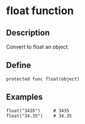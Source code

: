 # float function

## Description
Convert to float an object.

## Define
```
protected func float(object)
```

## Examples

```
float("3435")     # 3435
float("34.35")    # 34.35
```
